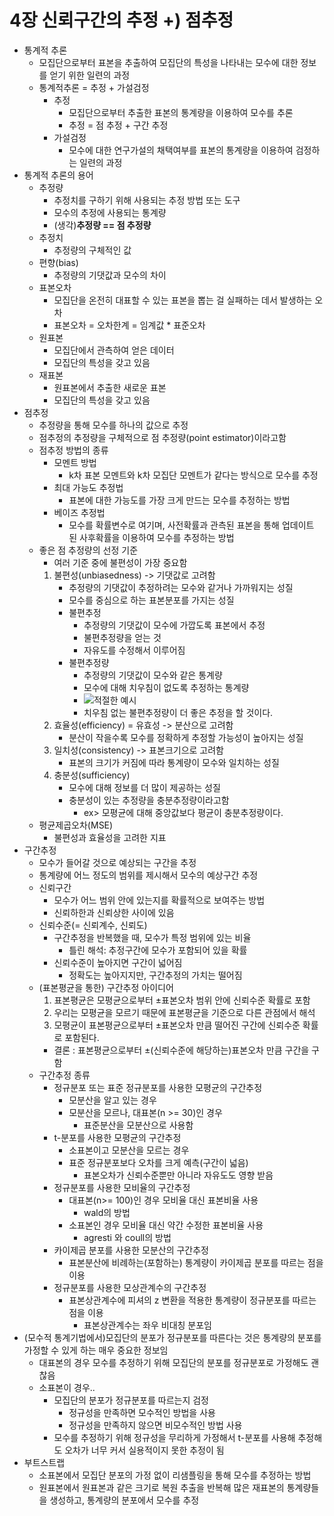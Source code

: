 # 4장 신뢰구간의 추정 +) 점추정
* 통계적 추론
    * 모집단으로부터 표본을 추출하여 모집단의 특성을 나타내는 모수에 대한 정보를 얻기 위한 일련의 과정
    * 통계적추론 = 추정 + 가설검정
        * 추정
            * 모집단으로부터 추출한 표본의 통계량을 이용하여 모수를 추론
            * 추정 = 점 추정 + 구간 추정
        * 가설검정
            * 모수에 대한 연구가설의 채택여부를 표본의 통계량을 이용하여 검정하는 일련의 과정
* 통계적 추론의 용어
    * 추정량
        * 추정치를 구하기 위해 사용되는 추정 방법 또는 도구
        * 모수의 추정에 사용되는 통계량
        * (생각)**추정량 == 점 추정량**
    * 추정치
        * 추정량의 구체적인 값
    * 편향(bias)
        * 추정량의 기댓값과 모수의 차이
    * 표본오차
        * 모집단을 온전히 대표할 수 있는 표본을 뽑는 걸 실패하는 데서 발생하는 오차
        * 표본오차 = 오차한계 = 임계값 * 표준오차
    * 원표본
        * 모집단에서 관측하여 얻은 데이터
        * 모집단의 특성을 갖고 있음
    * 재표본
        * 원표본에서 추출한 새로운 표본
        * 모집단의 특성을 갖고 있음
* 점추정
    * 추정량을 통해 모수를 하나의 값으로 추정
    * 점추정의 추정량을 구체적으로 점 추정량(point estimator)이라고함
    * 점추정 방법의 종류
        * 모멘트 방법
            * k차 표본 모멘트와 k차 모집단 모멘트가 같다는 방식으로 모수를 추정
        * 최대 가능도 추정법
            * 표본에 대한 가능도를 가장 크게 만드는 모수를 추정하는 방법
        * 베이즈 추정법
            * 모수를 확률변수로 여기며, 사전확률과 관측된 표본을 통해 업데이트 된 사후확률을 이용하여 모수를 추정하는 방법
    * 좋은 점 추정량의 선정 기준
        * 여러 기준 중에 불편성이 가장 중요함
        1. 불편성(unbiasedness) -> 기댓값로 고려함
            * 추정량의 기댓값이 추정하려는 모수와 같거나 가까워지는 성질
            * 모수를 중심으로 하는 표본분포를 가지는 성질
            * 불편추정
                * 추정량의 기댓값이 모수에 가깝도록 표본에서 추정
                * 불편추정량을 얻는 것
                * 자유도를 수정해서 이루어짐
            * 불편추정량 
                * 추정량의 기댓값이 모수와 같은 통계량
                * 모수에 대해 치우침이 없도록 추정하는 통계량
                * ![적절한 예시](https://encrypted-tbn0.gstatic.com/images?q=tbn:ANd9GcRnE9scmyhNgRt5OjFstpSdh2dL57bVHG4h_g&usqp=CAU)
                * 치우침 없는 불편추정량이 더 좋은 추정을 할 것이다.
        2. 효율성(efficiency) = 유효성 -> 분산으로 고려함
            * 분산이 작을수록 모수를 정확하게 추정할 가능성이 높아지는 성질
        3. 일치성(consistency) -> 표본크기으로 고려함
            * 표본의 크기가 커짐에 따라 통계량이 모수와 일치하는 성질
        4. 충분성(sufficiency)
            * 모수에 대해 정보를 더 많이 제공하는 성질
            * 충분성이 있는 추정량을 충분추정량이라고함
                * ex> 모평균에 대해 중앙값보다 평균이 충분추정량이다.
    * 평균제곱오차(MSE)
        * 불편성과 효율성을 고려한 지표
* 구간추정
    * 모수가 들어갈 것으로 예상되는 구간을 추정
    * 통계량에 어느 정도의 범위를 제시해서 모수의 예상구간 추정
    * 신뢰구간
        * 모수가 어느 범위 안에 있는지를 확률적으로 보여주는 방법
        * 신뢰하한과 신뢰상한 사이에 있음
    * 신뢰수준(= 신뢰계수, 신뢰도)
        * 구간추정을 반복했을 때, 모수가 특정 범위에 있는 비율
            * 틀린 해석: 추정구간에 모수가 포함되어 있을 확률
        * 신뢰수준이 높아지면 구간이 넓어짐
            * 정확도는 높아지지만, 구간추정의 가치는 떨어짐
    * (표본평균을 통한) 구간추정 아이디어
        1. 표본평균은 모평균으로부터 ±표본오차 범위 안에 신뢰수준 확률로 포함
        2. 우리는 모평균을 모르기 때문에 표본평균을 기준으로 다른 관점에서 해석
        3. 모평균이 표본평균으로부터 ±표본오차 만큼 떨어진 구간에 신뢰수준 확률로 포함된다.
        * 결론 : 표본평균으로부터 ±(신뢰수준에 해당하는)표본오차 만큼 구간을 구함 
    * 구간추정 종류
        * 정규분포 또는 표준 정규분포를 사용한 모평균의 구간추정
            * 모분산을 알고 있는 경우
            * 모분산을 모르나, 대표본(n >= 30)인 경우
                * 표준분산을 모분산으로 사용함
        * t-분포를 사용한 모평균의 구간추정
            * 소표본이고 모분산을 모르는 경우
            * 표준 정규분포보다 오차를 크게 예측(구간이 넓음)
                * 표본오차가 신뢰수준뿐만 아니라 자유도도 영향 받음
        * 정규분포를 사용한 모비율의 구간추정
            * 대표본(n>= 100)인 경우 모비율 대신 표본비율 사용
                * wald의 방법
            * 소표본인 경우 모비율 대신 약간 수정한 표본비율 사용
                * agresti 와 coull의 방법
        * 카이제곱 분포를 사용한 모분산의 구간추정
            * 표본분산에 비례하는(포함하는) 통계량이 카이제곱 분포를 따르는 점을 이용
        * 정규분포를 사용한 모상관계수의 구간추정
            * 표본상관계수에 피셔의 z 변환을 적용한 통계량이 정규분포를 따르는 점을 이용
                * 표본상관계수는 좌우 비대칭 분포임
* (모수적 통계기법에서)모집단의 분포가 정규분포를 따른다는 것은 통계량의 분포를 가정할 수 있게 하는 매우 중요한 정보임
    * 대표본의 경우 모수를 추정하기 위해 모집단의 분포를 정규분포로 가정해도 괜찮음
    * 소표본이 경우..
        * 모집단의 분포가 정규분포를 따르는지 검정
            * 정규성을 만족하면 모수적인 방법을 사용
            * 정규성을 만족하지 않으면 비모수적인 방법 사용
        * 모수를 추정하기 위해 정규성을 무리하게 가정해서 t-분포를 사용해 추정해도 오차가 너무 커서 실용적이지 못한 추정이 됨
* 부트스트랩
    * 소표본에서 모집단 분포의 가정 없이 리샘플링을 통해 모수를 추정하는 방법
    * 원표본에서 원표본과 같은 크기로 복원 추출을 반복해 많은 재표본의 통계량들을 생성하고, 통계량의 분포에서 모수를 추정